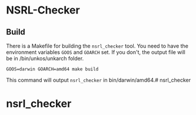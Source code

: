 # NSRL-Checker

## Build

There is a Makefile for building the `nsrl_checker` tool. You need to have the environment variables `GOOS` and `GOARCH` set.
If you don't, the output file will be in /bin/unkos/unkarch folder.

```
GOOS=darwin GOARCH=amd64 make build
```

This command will output `nsrl_checker` in bin/darwin/amd64.# nsrl_checker
# nsrl_checker
